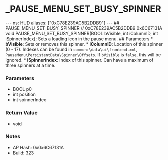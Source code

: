 # _PAUSE_MENU_SET_BUSY_SPINNER

--- ns: HUD aliases: ["0xC78E239AC5B2DDB9"] --- ## PAUSE_MENU_SET_BUSY_SPINNER  // 0xC78E239AC5B2DDB9 0x6C67131A void PAUSE_MENU_SET_BUSY_SPINNER(BOOL bVisible, int iColumnID, int iSpinnerIndex);  Sets a loading icon in the pause menu.  ## Parameters * **bVisible**: Sets or removes this spinner. * **iColumnID**: Location of this spinner (0 - 17). Indexes can be found in `common:\data\ui\frontend.xml`, `PauseMenu\PersistentData\Spinner\Offsets`. If `bVisible` is `false`, this will be ignored. * **iSpinnerIndex**: Index of this spinner. Can have a maximum of three spinners at a time.

### Parameters
* BOOL p0
* int position
* int spinnerIndex

### Return Value
* void

### Notes
* AP Hash: 0x0x6C67131A
* Build: 323

